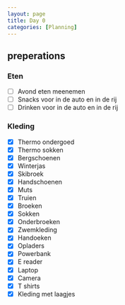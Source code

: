 ```yaml
--- 
layout: page
title: Day 0 
categories: [Planning] 
---
```

## preperations

### Eten
 - [ ] Avond eten meenemen
 - [ ] Snacks voor in de auto en in de rij
 - [ ] Drinken voor in de auto en in de rij

### Kleding
- [x] Thermo ondergoed
- [x] Thermo sokken
- [x] Bergschoenen
- [x] Winterjas
- [x] Skibroek
- [x] Handschoenen
- [x] Muts
- [x] Truien
- [x] Broeken
- [x] Sokken
- [x] Onderbroeken
- [x] Zwemkleding
- [x] Handoeken
- [x] Opladers
- [x] Powerbank
- [x] E reader
- [x] Laptop
- [x] Camera
- [x] T shirts
- [x] Kleding met laagjes